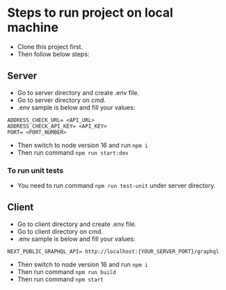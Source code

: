 # Steps to run project on local machine
* Clone this project first.
* Then follow below steps:

## Server
* Go to server directory and create .env file.
* Go to server directory on cmd.
* .env sample is below and fill your values:
```
ADDRESS_CHECK_URL= <API_URL>
ADDRESS_CHECK_API_KEY= <API_KEY>
PORT= <PORT_NUMBER>
```
* Then switch to node version 16 and run `npm i`
* Then run command `npm run start:dev`

### To run unit tests
* You need to run command `npm run test-unit` under server directory.

## Client
* Go to client directory and create .env file.
* Go to client directory on cmd.
* .env sample is below and fill your values:
```
NEXT_PUBLIC_GRAPHQL_API= http://localhost:{YOUR_SERVER_PORT}/graphql
```
* Then switch to node version 16 and run `npm i`
* Then run command `npm run build`
* Then run command `npm start`